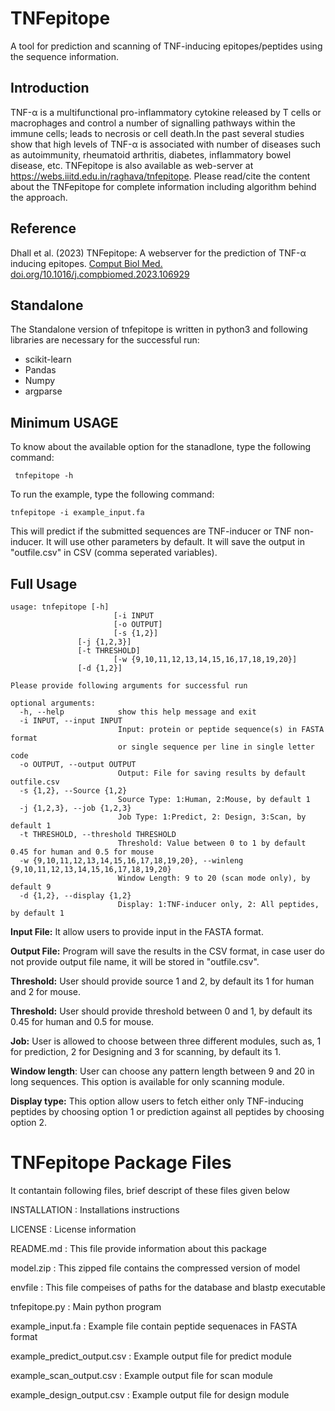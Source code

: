 # **TNFepitope**
A tool for prediction and scanning of TNF-inducing epitopes/peptides using the sequence information.
## Introduction
TNF-α is a multifunctional pro-inflammatory cytokine released by T cells or macrophages and control a number of signalling pathways within the immune cells; leads to necrosis or cell death.In the past several studies show that high levels of TNF-α is associated with number of diseases such as autoimmunity, rheumatoid arthritis, diabetes, inflammatory bowel disease, etc. 
TNFepitope is also available as web-server at https://webs.iiitd.edu.in/raghava/tnfepitope. Please read/cite the content about the TNFepitope for complete information including algorithm behind the approach.

## Reference
 Dhall et al. (2023) TNFepitope: A webserver for the prediction of TNF-α inducing epitopes. <a href="https://doi.org/10.1016/j.compbiomed.2023.106929">Comput Biol Med. doi.org/10.1016/j.compbiomed.2023.106929</a>
## Standalone
The Standalone version of tnfepitope is written in python3 and following libraries are necessary for the successful run:
- scikit-learn
- Pandas
- Numpy
- argparse 

## Minimum USAGE
To know about the available option for the stanadlone, type the following command:
```
 tnfepitope -h
```
To run the example, type the following command:
```
tnfepitope -i example_input.fa
```
This will predict if the submitted sequences are TNF-inducer or TNF non-inducer. It will use other parameters by default. It will save the output in "outfile.csv" in CSV (comma seperated variables).

## Full Usage
```
usage: tnfepitope [-h] 
                       [-i INPUT 
                       [-o OUTPUT]
                       [-s {1,2}]
		       [-j {1,2,3}]
		       [-t THRESHOLD]
                       [-w {9,10,11,12,13,14,15,16,17,18,19,20}]
		       [-d {1,2}]
```
```
Please provide following arguments for successful run

optional arguments:
  -h, --help            show this help message and exit
  -i INPUT, --input INPUT
                        Input: protein or peptide sequence(s) in FASTA format
                        or single sequence per line in single letter code
  -o OUTPUT, --output OUTPUT
                        Output: File for saving results by default outfile.csv
  -s {1,2}, --Source {1,2}
                        Source Type: 1:Human, 2:Mouse, by default 1
  -j {1,2,3}, --job {1,2,3}
                        Job Type: 1:Predict, 2: Design, 3:Scan, by default 1
  -t THRESHOLD, --threshold THRESHOLD
                        Threshold: Value between 0 to 1 by default 0.45 for human and 0.5 for mouse
  -w {9,10,11,12,13,14,15,16,17,18,19,20}, --winleng {9,10,11,12,13,14,15,16,17,18,19,20}
                        Window Length: 9 to 20 (scan mode only), by default 9
  -d {1,2}, --display {1,2}
                        Display: 1:TNF-inducer only, 2: All peptides, by default 1
```

**Input File:** It allow users to provide input in the FASTA format.

**Output File:** Program will save the results in the CSV format, in case user do not provide output file name, it will be stored in "outfile.csv".

**Threshold:** User should provide source 1 and 2, by default its 1 for human and 2 for mouse.

**Threshold:** User should provide threshold between 0 and 1, by default its 0.45 for human and 0.5 for mouse.

**Job:** User is allowed to choose between three different modules, such as, 1 for prediction, 2 for Designing and 3 for scanning, by default its 1.

**Window length**: User can choose any pattern length between 9 and 20 in long sequences. This option is available for only scanning module.

**Display type:** This option allow users to fetch either only TNF-inducing peptides by choosing option 1 or prediction against all peptides by choosing option 2.

TNFepitope Package Files
=======================
It contantain following files, brief descript of these files given below

INSTALLATION                    : Installations instructions

LICENSE                         : License information

README.md                       : This file provide information about this package

model.zip                       : This zipped file contains the compressed version of model

envfile                         : This file compeises of paths for the database and blastp executable

tnfepitope.py                  : Main python program

example_input.fa                : Example file contain peptide sequenaces in FASTA format

example_predict_output.csv      : Example output file for predict module

example_scan_output.csv         : Example output file for scan module

example_design_output.csv       : Example output file for design module
